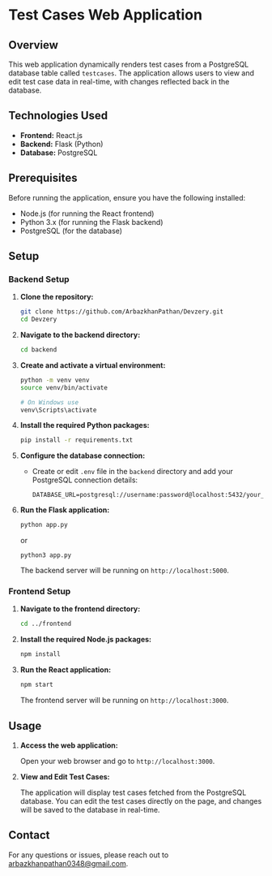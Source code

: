 # Test Cases Web Application

## Overview

This web application dynamically renders test cases from a PostgreSQL database table called `testcases`. The application allows users to view and edit test case data in real-time, with changes reflected back in the database.

## Technologies Used

- **Frontend:** React.js
- **Backend:** Flask (Python)
- **Database:** PostgreSQL

## Prerequisites

Before running the application, ensure you have the following installed:

- Node.js (for running the React frontend)
- Python 3.x (for running the Flask backend)
- PostgreSQL (for the database)

## Setup

### Backend Setup

1. **Clone the repository:**

    ```bash
    git clone https://github.com/ArbazkhanPathan/Devzery.git
    cd Devzery
    ```

2. **Navigate to the backend directory:**

    ```bash
    cd backend
    ```

3. **Create and activate a virtual environment:**

    ```bash
    python -m venv venv
    source venv/bin/activate  

    # On Windows use 
    venv\Scripts\activate
    ```

4. **Install the required Python packages:**

    ```bash
    pip install -r requirements.txt
    ```

5. **Configure the database connection:**

    - Create or edit `.env` file in the `backend` directory and add your PostgreSQL connection details:

        ```
        DATABASE_URL=postgresql://username:password@localhost:5432/your_database
        ```

6. **Run the Flask application:**

    ```bash
    python app.py
    ```
    or 
    ```
    python3 app.py
    ```

    The backend server will be running on `http://localhost:5000`.

### Frontend Setup

1. **Navigate to the frontend directory:**

    ```bash
    cd ../frontend
    ```

2. **Install the required Node.js packages:**

    ```bash
    npm install
    ```

3. **Run the React application:**

    ```bash
    npm start
    ```

    The frontend server will be running on `http://localhost:3000`.

## Usage

1. **Access the web application:**

    Open your web browser and go to `http://localhost:3000`.

2. **View and Edit Test Cases:**

    The application will display test cases fetched from the PostgreSQL database. You can edit the test cases directly on the page, and changes will be saved to the database in real-time.

## Contact

For any questions or issues, please reach out to [arbazkhanpathan0348@gmail.com](mailto:arbazkhanpathan0348@gmail.com).
